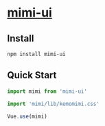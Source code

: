 # [mimi-ui](https://hellonainai.github.io/kemomimi/#/)

## Install
```shell
npm install mimi-ui
```

## Quick Start
``` javascript
import mimi from 'mimi-ui'

import 'mimi/lib/kemomimi.css'

Vue.use(mimi)
```

